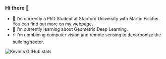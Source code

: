 ### Hi there 👋

- 🔭 I’m currently a PhD Student at Stanford University with Martin Fischer. You can find out more on my [webpage](https://kdmayer.github.io/).
- 🌱 I’m currently learning about Geometric Deep Learning.
- ⚡ I'm combining computer vision and remote sensing to decarbonize the building sector.

![Kevin's GitHub stats](https://github-stats-alpha.vercel.app/api?username={kdmayer}&cc=000&tc=fff&ic=fff&bc=000)

<!--
**kdmayer/kdmayer** is a ✨ _special_ ✨ repository because its `README.md` (this file) appears on your GitHub profile.

Here are some ideas to get you started:

- 🔭 I’m currently working on ...
- 🌱 I’m currently learning ...
- 👯 I’m looking to collaborate on ...
- 🤔 I’m looking for help with ...
- 💬 Ask me about ...
- 📫 How to reach me: ...
- 😄 Pronouns: ...
- ⚡ Fun fact: ...
-->
